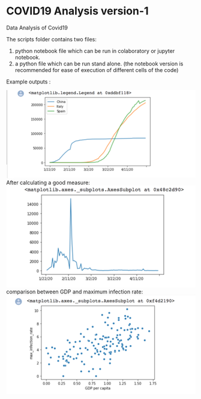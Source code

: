 # COVID19 Analysis version-1

Data Analysis of Covid19

The scripts folder contains two files: 
1. python notebook file which can be run in colaboratory or jupyter notebook. 
2. a python file which can be run stand alone. (the notebook version is recommended for ease of execution of different cells of the code)

Example outputs : 

![](img1.png)
After calculating a good measure:
![](img2.png)
comparison between GDP and maximum infection rate:
![](img3.png)

